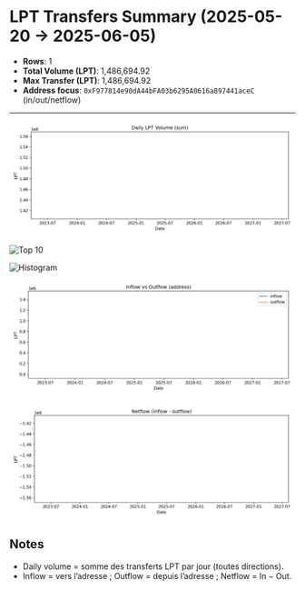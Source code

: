 # LPT Transfers Summary (2025-05-20 → 2025-06-05)

- **Rows**: 1
- **Total Volume (LPT)**: 1,486,694.92
- **Max Transfer (LPT)**: 1,486,694.92
- **Address focus**: `0xF977814e90dA44bFA03b6295A0616a897441aceC` (in/out/netflow)

---

![Daily Volume](docs/img/previews/lpt_transfers_binance_hotwallet20_2025-05__2025-05-20_2025-06-05_volume_daily_lpt.jpg)

![Top 10](docs/img/previews/lpt_transfers_binance_hotwallet20_2025-05__2025-05-20_2025-06-05_top10_transfers_lpt.jpg)

![Histogram](docs/img/previews/lpt_transfers_binance_hotwallet20_2025-05__2025-05-20_2025-06-05_transfer_size_hist.jpg)

![In vs Out](docs/img/previews/lpt_transfers_binance_hotwallet20_2025-05__2025-05-20_2025-06-05_in_vs_out.jpg)

![Netflow](docs/img/previews/lpt_transfers_binance_hotwallet20_2025-05__2025-05-20_2025-06-05_netflow.jpg)

## Notes
- Daily volume = somme des transferts LPT par jour (toutes directions).
- Inflow = vers l’adresse ; Outflow = depuis l’adresse ; Netflow = In − Out.




